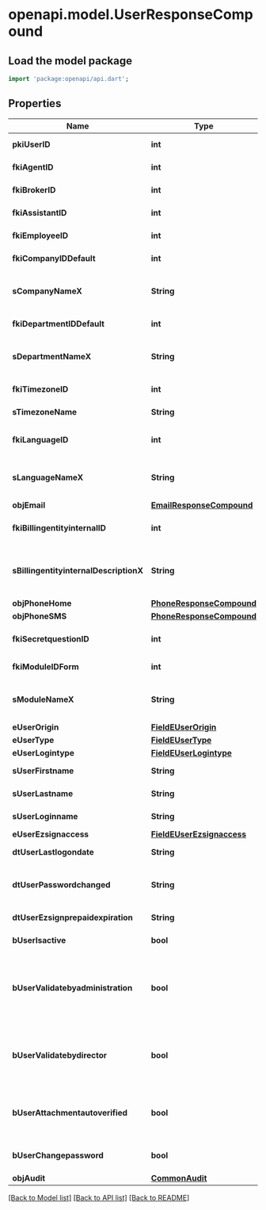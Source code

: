 # openapi.model.UserResponseCompound

## Load the model package
```dart
import 'package:openapi/api.dart';
```

## Properties
Name | Type | Description | Notes
------------ | ------------- | ------------- | -------------
**pkiUserID** | **int** | The unique ID of the User | 
**fkiAgentID** | **int** | The unique ID of the Agent. | [optional] 
**fkiBrokerID** | **int** | The unique ID of the Broker. | [optional] 
**fkiAssistantID** | **int** | The unique ID of the Assistant. | [optional] 
**fkiEmployeeID** | **int** | The unique ID of the Employee. | [optional] 
**fkiCompanyIDDefault** | **int** | The unique ID of the Company | 
**sCompanyNameX** | **String** | The Name of the Company in the language of the requester | 
**fkiDepartmentIDDefault** | **int** | The unique ID of the Department | 
**sDepartmentNameX** | **String** | The Name of the Department in the language of the requester | 
**fkiTimezoneID** | **int** | The unique ID of the Timezone | 
**sTimezoneName** | **String** | The description of the Timezone | 
**fkiLanguageID** | **int** | The unique ID of the Language.  Valid values:  |Value|Description| |-|-| |1|French| |2|English| | 
**sLanguageNameX** | **String** | The Name of the Language in the language of the requester | 
**objEmail** | [**EmailResponseCompound**](EmailResponseCompound.md) |  | 
**fkiBillingentityinternalID** | **int** | The unique ID of the Billingentityinternal. | 
**sBillingentityinternalDescriptionX** | **String** | The description of the Billingentityinternal in the language of the requester | 
**objPhoneHome** | [**PhoneResponseCompound**](PhoneResponseCompound.md) |  | [optional] 
**objPhoneSMS** | [**PhoneResponseCompound**](PhoneResponseCompound.md) |  | [optional] 
**fkiSecretquestionID** | **int** | The unique ID of the Secretquestion.  Valid values:  |Value|Description| |-|-| |1|The name of the hospital in which you were born| |2|The name of your grade school| |3|The last name of your favorite teacher| |4|Your favorite sports team| |5|Your favorite TV show| |6|Your favorite movie| |7|The name of the street on which you grew up| |8|The name of your first employer| |9|Your first car| |10|Your favorite food| |11|The name of your first pet| |12|Favorite musician/band| |13|What instrument you play| |14|Your father's middle name| |15|Your mother's maiden name| |16|Name of your eldest child| |17|Your spouse's middle name| |18|Favorite restaurant| |19|Childhood nickname| |20|Favorite vacation destination| |21|Your boat's name| |22|Date of Birth (YYYY-MM-DD)| | [optional] 
**fkiModuleIDForm** | **int** | The unique ID of the Module | [optional] 
**sModuleNameX** | **String** | The Name of the Module in the language of the requester | [optional] 
**eUserOrigin** | [**FieldEUserOrigin**](FieldEUserOrigin.md) |  | 
**eUserType** | [**FieldEUserType**](FieldEUserType.md) |  | 
**eUserLogintype** | [**FieldEUserLogintype**](FieldEUserLogintype.md) |  | 
**sUserFirstname** | **String** | The first name of the user | 
**sUserLastname** | **String** | The last name of the user | 
**sUserLoginname** | **String** | The login name of the User. | 
**eUserEzsignaccess** | [**FieldEUserEzsignaccess**](FieldEUserEzsignaccess.md) |  | 
**dtUserLastlogondate** | **String** | The last logon date of the User | [optional] 
**dtUserPasswordchanged** | **String** | The date at which the User's password was last changed | [optional] 
**dtUserEzsignprepaidexpiration** | **String** | The eZsign prepaid expiration date | [optional] 
**bUserIsactive** | **bool** | Whether the User is active or not | 
**bUserValidatebyadministration** | **bool** | Whether if the transactions in which the User is implicated must be validated by administrative personnel or not | [optional] 
**bUserValidatebydirector** | **bool** | Whether if the transactions in which the User is implicated must be validated by a director or not | [optional] 
**bUserAttachmentautoverified** | **bool** | Whether if Attachments uploaded by the User must be validated or not | [optional] 
**bUserChangepassword** | **bool** | Whether if the User is forced to change its password | 
**objAudit** | [**CommonAudit**](CommonAudit.md) |  | 

[[Back to Model list]](../README.md#documentation-for-models) [[Back to API list]](../README.md#documentation-for-api-endpoints) [[Back to README]](../README.md)



